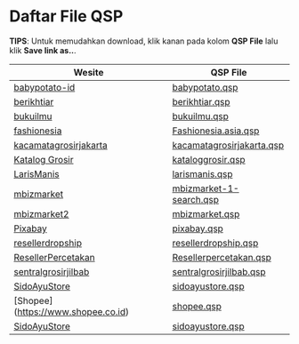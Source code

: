 
[//]: # (File ini adalah hasil generate dari generator.py)
[//]: # (Jangan update secara manual)

# Daftar File QSP

**TIPS**: Untuk memudahkan download, klik kanan pada kolom **QSP File** lalu klik **Save link as..**.

| Wesite | QSP File |
| ------ | -------- |
| [babypotato-id](https://babypotato-id.myolsera.com/) | [babypotato.qsp](https://raw.githubusercontent.com/qlobot/qlobot-scrap-plugins/main/QSP%20Files/babypotato.qsp) |
| [berikhtiar](https://berikhtiar.com) | [berikhtiar.qsp](https://raw.githubusercontent.com/qlobot/qlobot-scrap-plugins/main/QSP%20Files/berikhtiar.qsp) |
| [bukuilmu](https://www.bukuilmu.com/) | [bukuilmu.qsp](https://raw.githubusercontent.com/qlobot/qlobot-scrap-plugins/main/QSP%20Files/bukuilmu.qsp) |
| [fashionesia](https://fashionesia.asia/) | [Fashionesia.asia.qsp](https://raw.githubusercontent.com/qlobot/qlobot-scrap-plugins/main/QSP%20Files/Fashionesia.asia.qsp) |
| [kacamatagrosirjakarta](http://kacamatagrosirjakarta.com/) | [kacamatagrosirjakarta.qsp](https://raw.githubusercontent.com/qlobot/qlobot-scrap-plugins/main/QSP%20Files/kacamatagrosirjakarta.qsp) |
| [Katalog Grosir](https://www.kataloggrosir.com/) | [kataloggrosir.qsp](https://raw.githubusercontent.com/qlobot/qlobot-scrap-plugins/main/QSP%20Files/kataloggrosir.qsp) |
| [LarisManis](https://www.larismanis.com) | [larismanis.qsp](https://raw.githubusercontent.com/qlobot/qlobot-scrap-plugins/main/QSP%20Files/larismanis.qsp) |
| [mbizmarket](https://www.mbizmarket.co.id/catalog/search) | [mbizmarket-1-search.qsp](https://raw.githubusercontent.com/qlobot/qlobot-scrap-plugins/main/QSP%20Files/mbizmarket-1-search.qsp) |
| [mbizmarket2](https://www.mbizmarket.co.id/) | [mbizmarket.qsp](https://raw.githubusercontent.com/qlobot/qlobot-scrap-plugins/main/QSP%20Files/mbizmarket.qsp) |
| [Pixabay](https://pixabay.com/id/) | [pixabay.qsp](https://raw.githubusercontent.com/qlobot/qlobot-scrap-plugins/main/QSP%20Files/pixabay.qsp) |
| [resellerdropship](https://resellerdropship.com/) | [resellerdropship.qsp](https://raw.githubusercontent.com/qlobot/qlobot-scrap-plugins/main/QSP%20Files/resellerdropship.qsp) |
| [ResellerPercetakan](https://www.resellerpercetakan.net) | [Resellerpercetakan.qsp](https://raw.githubusercontent.com/qlobot/qlobot-scrap-plugins/main/QSP%20Files/Resellerpercetakan.qsp) |
| [sentralgrosirjilbab](http://sentralgrosirjilbab.com/) | [sentralgrosirjilbab.qsp](https://raw.githubusercontent.com/qlobot/qlobot-scrap-plugins/main/QSP%20Files/sentralgrosirjilbab.qsp) |
| [SidoAyuStore](https://www.sidoayustore.com) | [sidoayustore.qsp](https://raw.githubusercontent.com/qlobot/qlobot-scrap-plugins/main/QSP%20Files/sidoayustore.qsp) |
| [Shopee] (https://www.shopee.co.id) | [shopee.qsp](https://github.com/azisdrbole/qsp-files/blob/master/QSP%20Files/shopee.qsp)
| [SidoAyuStore](https://www.sidoayustore.com) | [sidoayustore.qsp](https://raw.githubusercontent.com/qlobot/qlobot-scrap-plugins/main/QSP%20Files/sidoayustore.qsp) |
